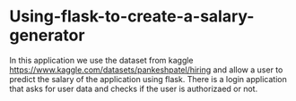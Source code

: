 # Using-flask-to-create-a-salary-generator
In this application we use the dataset from kaggle https://www.kaggle.com/datasets/pankeshpatel/hiring and allow a user to predict the salary of the application using flask.
There is a login application that asks for user data and checks if the user is authorizaed or not.
